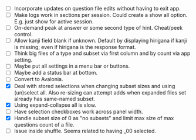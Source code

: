 -[ ] Incorporate updates on question file edits without having to exit app.
-[ ] Make logs work in sections per session. Could create a show all option.
E.g. just show for active session.
-[ ] On-demand peak at answer or some second type of hint. Cheat/peek control.
-[ ] Allow kanji field blank if unknown. Default by displaying hirigana if kanji is
missing; even if hirigana is the response format.
-[ ] Think big files of a type and subset via first column and by count via app setting.
-[ ] Maybe put all settings in a menu bar or buttons.
-[ ] Maybe add a status bar at bottom.
-[ ] Convert to Avalonia.
-[x] Deal with stored selections when changing subset sizes and using (un)select all.
Also re-sizing can attempt adds when expanded files set already has same-named subset.
-[x] Using expand-collapse all is slow.
-[ ] Have selection checkboxes work across panel width.
-[x] Handle subset size of 0 as "no subsets" and limit max size of max questions count of a file.
-[ ] Issue inside shuffle. Seems related to having _00 selected.
